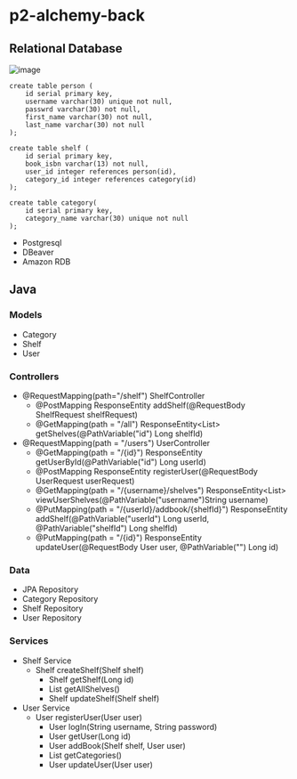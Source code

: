 # p2-alchemy-back

## Relational Database 
![image](https://user-images.githubusercontent.com/59245649/182959130-577950c3-49c6-46aa-a540-60313bf2d95b.png)
```
create table person (
    id serial primary key,
    username varchar(30) unique not null,
    passwrd varchar(30) not null,
    first_name varchar(30) not null,
    last_name varchar(30) not null
);

create table shelf (
    id serial primary key,
    book_isbn varchar(13) not null,
    user_id integer references person(id),
    category_id integer references category(id)
);

create table category(
    id serial primary key,
    category_name varchar(30) unique not null
);
```

* Postgresql
* DBeaver
* Amazon RDB

## Java
### Models
* Category
* Shelf
* User
### Controllers
* @RequestMapping(path="/shelf") ShelfController
  * @PostMapping ResponseEntity<Shelf> addShelf(@RequestBody ShelfRequest shelfRequest)
  * @GetMapping(path = "/all") ResponseEntity<List<Shelf>> getShelves(@PathVariable("id") Long shelfId)
* @RequestMapping(path = "/users") UserController
  * @GetMapping(path = "/{id}") ResponseEntity<User> getUserById(@PathVariable("id") Long userId)
  * @PostMapping ResponseEntity<User> registerUser(@RequestBody UserRequest userRequest)
  * @GetMapping(path = "/{username}/shelves") ResponseEntity<List<Shelf>> viewUserShelves(@PathVariable("username")String username)
  * @PutMapping(path = "/{userId}/addbook/{shelfId}") ResponseEntity<User> addShelf(@PathVariable("userId") Long userId, @PathVariable("shelfId") Long shelfId)
  * @PutMapping(path = "/{id}") ResponseEntity<User> updateUser(@RequestBody User user, @PathVariable("") Long id)
### Data
* JPA Repository
* Category Repository
* Shelf Repository
* User Repository
### Services
* Shelf Service
  * Shelf createShelf(Shelf shelf)
	* Shelf getShelf(Long id)
	* List<Shelf> getAllShelves()
	* Shelf updateShelf(Shelf shelf)
* User Service
  * User registerUser(User user)
	* User logIn(String username, String password)
	* User getUser(Long id)
	* User addBook(Shelf shelf, User user)
	* List<Category> getCategories()
	* User updateUser(User user)

  
